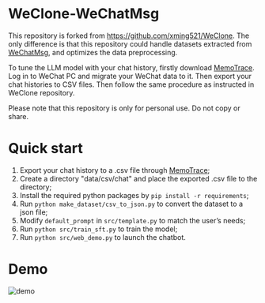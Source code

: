 # WeClone-WeChatMsg

This repository is forked from https://github.com/xming521/WeClone. The only difference is that this repository could handle datasets extracted from [WeChatMsg](https://github.com/LC044/WeChatMsg/tree/master), and optimizes the data preprocessing.

To tune the LLM model with your chat history, firstly download [MemoTrace](https://memotrace.cn/). Log in to WeChat PC and migrate your WeChat data to it. Then export your chat histories to CSV files. Then follow the same procedure as instructed in WeClone repository.

Please note that this repository is only for personal use. Do not copy or share.

# Quick start

1. Export your chat history to a .csv file through [MemoTrace](https://memotrace.cn/);
2. Create a directory "data/csv/chat" and place the exported .csv file to the directory;
3. Install the required python packages by ``pip install -r requirements``;
4. Run ``python make_dataset/csv_to_json.py`` to convert the dataset to a json file;
5. Modify ``default_prompt`` in ``src/template.py`` to match the user’s needs;
6. Run ``python src/train_sft.py`` to train the model;
7. Run ``python src/web_demo.py`` to launch the chatbot.

# Demo

![demo](img/Web_Demo.png)